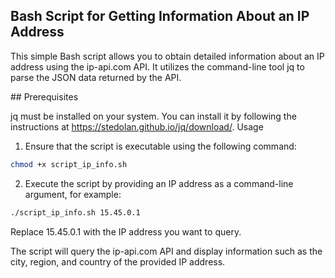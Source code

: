 ## Bash Script for Getting Information About an IP Address

This simple Bash script allows you to obtain detailed information about an IP address using the ip-api.com API. It utilizes the command-line tool jq to parse the JSON data returned by the API.

## Prerequisites

jq must be installed on your system. You can install it by following the instructions at https://stedolan.github.io/jq/download/.
Usage

1. Ensure that the script is executable using the following command:

```bash
chmod +x script_ip_info.sh
```
2. Execute the script by providing an IP address as a command-line argument, for example:

```bash
./script_ip_info.sh 15.45.0.1
```
Replace 15.45.0.1 with the IP address you want to query.

The script will query the ip-api.com API and display information such as the city, region, and country of the provided IP address.
